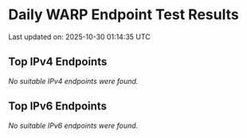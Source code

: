 # Daily WARP Endpoint Test Results

Last updated on: 2025-10-30 01:14:35 UTC

## Top IPv4 Endpoints

*No suitable IPv4 endpoints were found.*


## Top IPv6 Endpoints

*No suitable IPv6 endpoints were found.*

